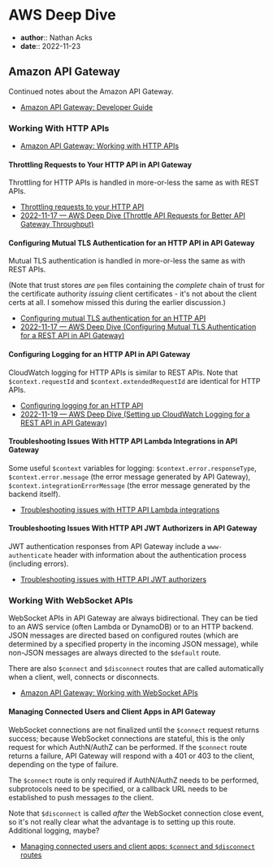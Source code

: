 # AWS Deep Dive

* **author**:: Nathan Acks  
* **date**:: 2022-11-23

## Amazon API Gateway

Continued notes about the Amazon API Gateway.

* [Amazon API Gateway: Developer Guide](https://docs.aws.amazon.com/apigateway/latest/developerguide/welcome.html)

### Working With HTTP APIs

* [Amazon API Gateway: Working with HTTP APIs](https://docs.aws.amazon.com/apigateway/latest/developerguide/http-api.html)

#### Throttling Requests to Your HTTP API in API Gateway

Throttling for HTTP APIs is handled in more-or-less the same as with REST APIs.

* [Throttling requests to your HTTP API](https://docs.aws.amazon.com/apigateway/latest/developerguide/http-api-throttling.html)
* [2022-11-17 — AWS Deep Dive (Throttle API Requests for Better API Gateway Throughput)](2022-11-17-aws-deep-dive.md)

#### Configuring Mutual TLS Authentication for an HTTP API in API Gateway

Mutual TLS authentication is handled in more-or-less the same as with REST APIs.

(Note that trust stores *are* `pem` files containing the *complete* chain of trust for the certificate authority *issuing* client certificates - it's not about the client certs at all. I somehow missed this during the earlier discussion.)

* [Configuring mutual TLS authentication for an HTTP API](https://docs.aws.amazon.com/apigateway/latest/developerguide/http-api-mutual-tls.html)
* [2022-11-17 — AWS Deep Dive (Configuring Mutual TLS Authentication for a REST API in API Gateway)](2022-11-17-aws-deep-dive.md)

#### Configuring Logging for an HTTP API in API Gateway

CloudWatch logging for HTTP APIs is similar to REST APIs. Note that `$context.requestId` and `$context.extendedRequestId` are identical for HTTP APIs.

* [Configuring logging for an HTTP API](https://docs.aws.amazon.com/apigateway/latest/developerguide/http-api-logging.html)
* [2022-11-19 — AWS Deep Dive (Setting up CloudWatch Logging for a REST API in API Gateway)](2022-11-19-aws-deep-dive.md)

#### Troubleshooting Issues With HTTP API Lambda Integrations in API Gateway

Some useful `$context` variables for logging: `$context.error.responseType`, `$context.error.message` (the error message generated by API Gateway), `$context.integrationErrorMessage` (the error message generated by the backend itself).

* [Troubleshooting issues with HTTP API Lambda integrations](https://docs.aws.amazon.com/apigateway/latest/developerguide/http-api-troubleshooting-lambda.html)

#### Troubleshooting Issues With HTTP API JWT Authorizers in API Gateway

JWT authentication responses from API Gateway include a `www-authenticate` header with information about the authentication process (including errors).

* [Troubleshooting issues with HTTP API JWT authorizers](https://docs.aws.amazon.com/apigateway/latest/developerguide/http-api-troubleshooting-jwt.html)

### Working With WebSocket APIs

WebSocket APIs in API Gateway are always bidirectional. They can be tied to an AWS service (often Lambda or DynamoDB) or to an HTTP backend. JSON messages are directed based on configured routes (which are determined by a specified property in the incoming JSON message), while non-JSON messages are always directed to the `$default` route.

There are also `$connect` and `$disconnect` routes that are called automatically when a client, well, connects or disconnects.

* [Amazon API Gateway: Working with WebSocket APIs](https://docs.aws.amazon.com/apigateway/latest/developerguide/apigateway-websocket-api.html)

#### Managing Connected Users and Client Apps in API Gateway

WebSocket connections are not finalized until the `$connect` request returns success; because WebSocket connections are stateful, this is the only request for which AuthN/AuthZ can be performed. If the `$connect` route returns a failure, API Gateway will respond with a 401 or 403 to the client, depending on the type of failure.

The `$connect` route is only required if AuthN/AuthZ needs to be performed, subprotocols need to be specified, or a callback URL needs to be established to push messages *to* the client.

Note that `$disconnect` is called *after* the WebSocket connection close event, so it's not really clear what the advantage is to setting up this route. Additional logging, maybe?

* [Managing connected users and client apps: `$connect` and `$disconnect` routes](https://docs.aws.amazon.com/apigateway/latest/developerguide/apigateway-websocket-api-route-keys-connect-disconnect.html)
